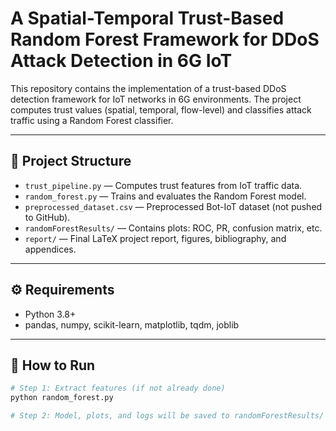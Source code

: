 # A Spatial-Temporal Trust-Based Random Forest Framework for DDoS Attack Detection in 6G IoT

This repository contains the implementation of a trust-based DDoS detection framework for IoT networks in 6G environments. The project computes trust values (spatial, temporal, flow-level) and classifies attack traffic using a Random Forest classifier.

---

## 📂 Project Structure

- `trust_pipeline.py` — Computes trust features from IoT traffic data.
- `random_forest.py` — Trains and evaluates the Random Forest model.
- `preprocessed_dataset.csv` — Preprocessed Bot-IoT dataset (not pushed to GitHub).
- `randomForestResults/` — Contains plots: ROC, PR, confusion matrix, etc.
- `report/` — Final LaTeX project report, figures, bibliography, and appendices.

---

## ⚙️ Requirements

- Python 3.8+
- pandas, numpy, scikit-learn, matplotlib, tqdm, joblib

---

## 🚀 How to Run

```bash
# Step 1: Extract features (if not already done)
python random_forest.py

# Step 2: Model, plots, and logs will be saved to randomForestResults/

